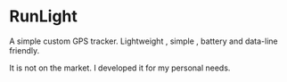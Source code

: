 RunLight
========

A simple custom GPS tracker. Lightweight , simple , battery and data-line friendly.

It is not on the market. I developed it for my personal needs. 
